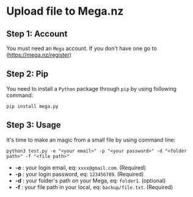 # Upload file to Mega.nz
## Step 1: Account
You must need an `Mega` account. If you don't have one go to (https://mega.nz/register)

## Step 2: Pip
You need to install a `Python` package through `pip` by using following command:
```
pip install mega.py
```
## Step 3: Usage
It's time to make an magic from a small file by using command line:
```
python3 test.py -e "<your email>" -p "<your password>" -d "<folder path>" -f "<file path>"
```
- **-e** : your login email, eq: `xxxx@gmail.com`. (Required)
- **-p** : your login password, eq: `123456789`. (Required)
- **-d** : your folder's path on your Mega, eq: `folder1`. (optional)
- **-f** : your file path in your local, eq: `backup/file.txt`. (Required)
